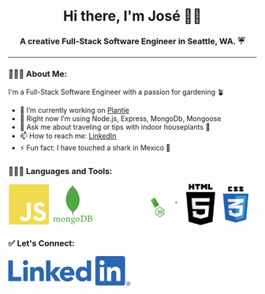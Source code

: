 <h1 align="center">Hi there, I'm José 👋🏼</h1>
<h3 align="center">A creative Full-Stack Software Engineer in Seattle, WA. ☔️ </h3>

---

### 🙇🏻‍♂️ About Me:

I'm a Full-Stack Software Engineer with a passion for gardening 🪴 

- 🔭 I’m currently working on [Plantie](https://github.com/JoseGalvez-H/plantie)
- 🧠 Right now I’m using Node.js, Express, MongoDb, Mongoose
- 💬 Ask me about traveling or tips with indoor houseplants 🌱
- 📫 How to reach me: [LinkedIn](https://www.linkedin.com/in/josegalvez-h/)
- ⚡ Fun fact: I have touched a shark in Mexico 🦈

### 👨🏻‍💻 Languages and Tools:

![JavaScript, MongoDb, Express, Node.js, HTML5, CSS3](assets/languages2.png)

### ✅ Let's Connect:
[![LinkedIn](assets/linkedinlogo.png)](https://www.linkedin.com/in/josegalvez-h/)






